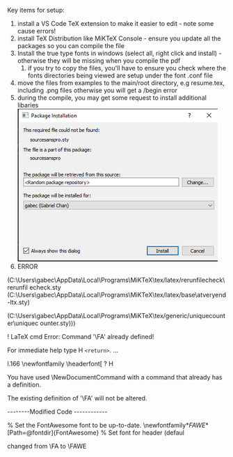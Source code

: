 Key items for setup:

1) install a VS Code TeX extension to make it easier to edit - note some cause errors!
2) install TeX Distribution like MiKTeX Console - ensure you update all the packages so you can compile the file
3) Install the true type fonts in windows (select all, right click and install) - otherwise they will be missing when you compile the pdf
   1) if you try to copy the files, you'll have to ensure you check where the fonts directories being viewed are setup under the font .conf file
4) move the files from examples to the main/root directory, e.g resume.tex, including .png files otherwise you will get a /begin error
5) during the compile, you may get some request to install additional libaries![1624934700575.png](image/instructions/1624934700575.png)
6) ERROR

(C:\Users\gabec\AppData\Local\Programs\MiKTeX\tex/latex/rerunfilecheck\rerunfil
echeck.sty
(C:\Users\gabec\AppData\Local\Programs\MiKTeX\tex/latex/base\atveryend-ltx.sty)

(C:\Users\gabec\AppData\Local\Programs\MiKTeX\tex/generic/uniquecounter\uniquec
ounter.sty)))

! LaTeX cmd Error: Command '\FA' already defined!

For immediate help type H `<return>`.
...

l.166 \newfontfamily
\headerfont[
? H

You have used \NewDocumentCommand with a command that already has a
definition.

The existing definition of '\FA' will not be altered.

--------Modified Code ------------

% Set the FontAwesome font to be up-to-date.
\newfontfamily\**FAWE**[Path=\@fontdir]{FontAwesome}
% Set font for header (defaul

changed from \FA to \FAWE
